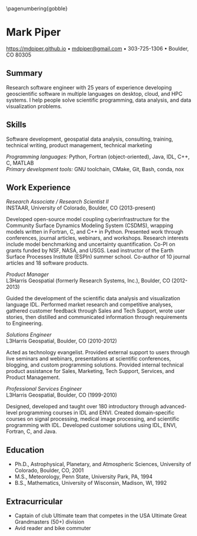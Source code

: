 <!-- A one-page resume -->

\pagenumbering{gobble}

# Mark Piper

https://mdpiper.github.io &bull;
mdpiper@gmail.com &bull;
303-725-1306 &bull;
Boulder, CO 80305


## Summary

Research software engineer
with 25 years of experience developing geoscientific software
in multiple languages on desktop, cloud, and HPC systems.
I help people solve
scientific programming, data analysis, and data visualization problems.

<!-- I am visually impaired;
however, with minor accommodations (e.g., reversing screen colors),
my work is unimpeded. -->


## Skills

Software development, geospatial data analysis,
consulting, training, technical writing,
product management, technical marketing

>
_Programming languages:_ Python, Fortran (object-oriented), Java, IDL, C++, C, MATLAB  
_Primary development tools:_ GNU toolchain, CMake, Git, Bash, conda, nox


## Work Experience

*Research Associate / Research Scientist II*  
INSTAAR, University of Colorado, Boulder, CO (2013-present)

>
Developed open-source model coupling cyberinfrastructure
for the Community Surface Dynamics Modeling System (CSDMS),
wrapping models written in Fortran, C, and C++ in Python.
Presented work through conferences, journal articles, webinars, and workshops.
Research interests include model benchmarking
and uncertainty quantification.
Co-PI on grants funded by NSF, NASA, and USGS.
Lead instructor of the Earth Surface Processes Institute (ESPIn) summer school.
Co-author of 10 journal articles and 18 software products.

*Product Manager*  
L3Harris Geospatial (formerly Research Systems, Inc.),
Boulder, CO (2012-2013)

>
Guided the development of the 
scientific data analysis and visualization language IDL.
Performed market research and competitive analyses,
gathered customer feedback through Sales and Tech Support,
wrote user stories,
then distilled and communicated information through requirements to Engineering.

*Solutions Engineer*  
L3Harris Geospatial, Boulder, CO (2010-2012)

>
Acted as technology evangelist.
Provided external support to users through
live seminars and webinars,
presentations at scientific conferences,
blogging, and custom programming solutions.
Provided internal technical product assistance
for Sales, Marketing, Tech Support, Services, and Product Management.

*Professional Services Engineer*  
L3Harris Geospatial, Boulder, CO (1999-2010)

>
Designed, developed and taught over 180
introductory through advanced-level programming courses in IDL and ENVI.
Created domain-specific courses on signal processing,
medical image processing, and scientific programming with IDL.
Developed customer solutions using
IDL, ENVI, Fortran, C, and Java.


## Education

* Ph.D., Astrophysical, Planetary, and Atmospheric Sciences,
  University of Colorado, Boulder, CO, 2001
* M.S., Meteorology, Penn State, University Park, PA, 1994
* B.S., Mathematics, University of Wisconsin, Madison, WI, 1992


## Extracurricular

* Captain of club Ultimate team that competes in the USA Ultimate Great Grandmasters (50+) division
* Avid reader and bike commuter
